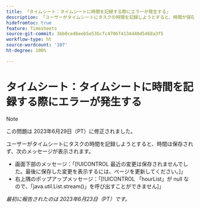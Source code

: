 ```yaml
---
title: 「タイムシート：タイムシートに時間を記録する際にエラーが発生する」
description: 「ユーザーがタイムシートにタスクの時間を記録しようとすると、時間が保存されず、エラーメッセージが表示されます。」
hidefromtoc: true
feature: Timesheets
source-git-commit: 3bb0ced6eeb5e53bcfc4706f4134d40d5d68a3f5
workflow-type: ht
source-wordcount: '107'
ht-degree: 100%

---
```



# タイムシート：タイムシートに時間を記録する際にエラーが発生する

>[!NOTE]
>
>この問題は 2023年6月29日（PT）に修正されました。

ユーザーがタイムシートにタスクの時間を記録しようとすると、時間は保存されず、次のメッセージが表示されます。

* 画面下部のメッセージ：「[!UICONTROL 最近の変更は保存されませんでした。最後に保存した変更を表示するには、ページを更新してください。]」
* 右上隅のポップアップメッセージ：「[!UICONTROL 「hourList」が null なので、「java.util.List.stream()」を呼び出すことができません]」

_最初に報告されたのは 2023年6月23日（PT）です。_


